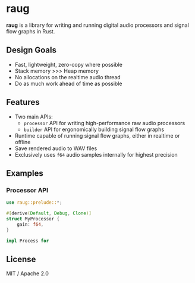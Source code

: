 # raug

**raug** is a library for writing and running digital audio processors and signal flow graphs in Rust.

## Design Goals

- Fast, lightweight, zero-copy where possible
- Stack memory >>> Heap memory
- No allocations on the realtime audio thread
- Do as much work ahead of time as possible

## Features

- Two main APIs:
  - `processor` API for writing high-performance raw audio processors
  - `builder` API for ergonomically building signal flow graphs
- Runtime capable of running signal flow graphs, either in realtime or offline
- Save rendered audio to WAV files
- Exclusively uses `f64` audio samples internally for highest precision

## Examples

### Processor API

```rust
use raug::prelude::*;

#[derive(Default, Debug, Clone)]
struct MyProcessor {
    gain: f64,
}

impl Process for 

```

## License

MIT / Apache 2.0
